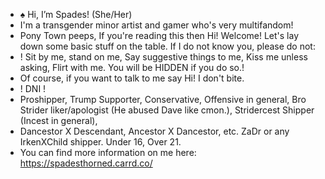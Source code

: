 - ♠️ Hi, I’m Spades! (She/Her)
- I'm a transgender minor artist and gamer who's very multifandom!
- Pony Town peeps, If you're reading this then Hi! Welcome! Let's lay down some basic stuff on the table. If I do not know you, please do not:
- ! Sit by me, stand on me, Say suggestive things to me, Kiss me unless asking, Flirt with me. You will be HIDDEN if you do so.!
- Of course, if you want to talk to me say Hi! I don't bite.
- ! DNI !
- Proshipper, Trump Supporter, Conservative, Offensive in general, Bro Strider liker/apologist (He abused Dave like cmon.), Stridercest Shipper (Incest in general),
- Dancestor X Descendant, Ancestor X Dancestor, etc. ZaDr or any IrkenXChild shipper. Under 16, Over 21.
- You can find more information on me here: https://spadesthorned.carrd.co/

<!---
artisticallySpades/artisticallySpades is a ✨ special ✨ repository because its `README.md` (this file) appears on your GitHub profile.
You can click the Preview link to take a look at your changes.
--->
